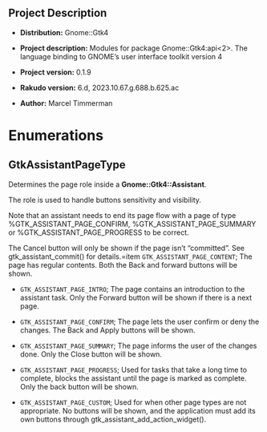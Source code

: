 Project Description
-------------------

  * **Distribution:** Gnome::Gtk4

  * **Project description:** Modules for package Gnome::Gtk4:api<2>. The language binding to GNOME’s user interface toolkit version 4

  * **Project version:** 0.1.9

  * **Rakudo version:** 6.d, 2023.10.67.g.688.b.625.ac

  * **Author:** Marcel Timmerman

Enumerations
============

GtkAssistantPageType
--------------------

Determines the page role inside a **Gnome::Gtk4::Assistant**.

The role is used to handle buttons sensitivity and visibility.

Note that an assistant needs to end its page flow with a page of type %GTK_ASSISTANT_PAGE_CONFIRM, %GTK_ASSISTANT_PAGE_SUMMARY or %GTK_ASSISTANT_PAGE_PROGRESS to be correct.

The Cancel button will only be shown if the page isn’t “committed”. See gtk_assistant_commit() for details.=item `GTK_ASSISTANT_PAGE_CONTENT`; The page has regular contents. Both the Back and forward buttons will be shown.

  * `GTK_ASSISTANT_PAGE_INTRO`; The page contains an introduction to the assistant task. Only the Forward button will be shown if there is a next page.

  * `GTK_ASSISTANT_PAGE_CONFIRM`; The page lets the user confirm or deny the changes. The Back and Apply buttons will be shown.

  * `GTK_ASSISTANT_PAGE_SUMMARY`; The page informs the user of the changes done. Only the Close button will be shown.

  * `GTK_ASSISTANT_PAGE_PROGRESS`; Used for tasks that take a long time to complete, blocks the assistant until the page is marked as complete. Only the back button will be shown.

  * `GTK_ASSISTANT_PAGE_CUSTOM`; Used for when other page types are not appropriate. No buttons will be shown, and the application must add its own buttons through gtk_assistant_add_action_widget().
